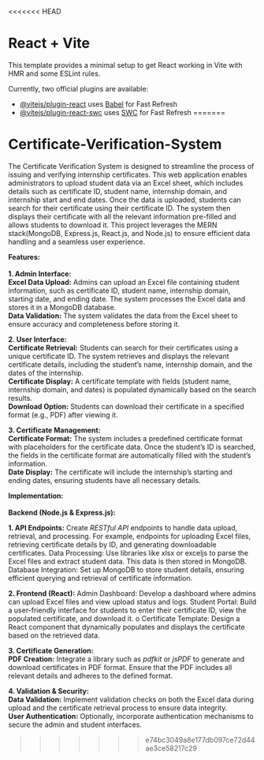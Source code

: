 <<<<<<< HEAD
# React + Vite

This template provides a minimal setup to get React working in Vite with HMR and some ESLint rules.

Currently, two official plugins are available:

- [@vitejs/plugin-react](https://github.com/vitejs/vite-plugin-react/blob/main/packages/plugin-react/README.md) uses [Babel](https://babeljs.io/) for Fast Refresh
- [@vitejs/plugin-react-swc](https://github.com/vitejs/vite-plugin-react-swc) uses [SWC](https://swc.rs/) for Fast Refresh
=======
# Certificate-Verification-System
The Certificate Verification System is designed to streamline the process of issuing and verifying internship certificates. This web application enables administrators to upload student data via an Excel sheet, which includes details such as certificate ID, student name, internship domain, and internship start and end dates. Once the data is uploaded, students can search for their certificate using their certificate ID. The system then displays their certificate with all the relevant information pre-filled and allows students to download it. This project leverages the MERN stack(MongoDB, Express.js, React.js, and
Node.js) to ensure efficient data handling and a seamless user experience.

<b>Features:</b> <br> <br>
<b>1. Admin Interface:</b> <br>
            <b>Excel Data Upload:</b> Admins can upload an Excel file containing student
               information, such as certificate ID, student name, internship domain, starting date,
               and ending date. The system processes the Excel data and stores it in a MongoDB
               database. <br>
            <b>Data Validation:</b> The system validates the data from the Excel sheet to ensure
             accuracy and completeness before storing it.

<b>2. User Interface:</b> <br>
         <b>Certificate Retrieval:</b> Students can search for their certificates using a unique
            certificate ID. The system retrieves and displays the relevant certificate details,
            including the student’s name, internship domain, and the dates of the internship. <br>
         <b>Certificate Display:</b> A certificate template with fields (student name, internship
            domain, and dates) is populated dynamically based on the search results. <br>
         <b> Download Option:</b> Students can download their certificate in a specified format
             (e.g., PDF) after viewing it.<br>

<b>3. Certificate Management:</b> <br>
         <b>Certificate Format:</b> The system includes a predefined certificate format with
          placeholders for the certificate data. Once the student’s ID is searched, the fields
          in the certificate format are automatically filled with the student’s information. <br>
         <b>Date Display:</b> The certificate will include the internship’s starting and ending
          dates, ensuring students have all necessary details.

<b>Implementation:</b> <br> <br>
 <b>Backend (Node.js & Express.js):</b>
 
 <b>1. API Endpoints:</b> Create <i>RESTful API</i> endpoints to handle data upload, retrieval,
and processing. For example, endpoints for uploading Excel files, retrieving
certificate details by ID, and generating downloadable certificates.
 Data Processing: Use libraries like xlsx or exceljs to parse the Excel files and
extract student data. This data is then stored in MongoDB.
 Database Integration: Set up MongoDB to store student details, ensuring
efficient querying and retrieval of certificate information.

<b>2. Frontend (React):</b>
 Admin Dashboard: Develop a dashboard where admins can upload Excel files
and view upload status and logs.
 Student Portal: Build a user-friendly interface for students to enter their
certificate ID, view the populated certificate, and download it.
o Certificate Template: Design a React component that dynamically populates and
displays the certificate based on the retrieved data.

<b>3. Certificate Generation:</b> <br>
          <b>PDF Creation:</b> Integrate a library such as <i>pdfkit</i> or <i>jsPDF</i> to generate and
          download certificates in PDF format. Ensure that the PDF includes all relevant
          details and adheres to the defined format.

<b>4. Validation & Security:</b> <br>
 <b>Data Validation:</b> Implement validation checks on both the Excel data during
upload and the certificate retrieval process to ensure data integrity. <br>
<b> User Authentication:</b> Optionally, incorporate authentication mechanisms to
secure the admin and student interfaces.


>>>>>>> e74bc3049a8e177db097ce72d44ae3ce58217c29
